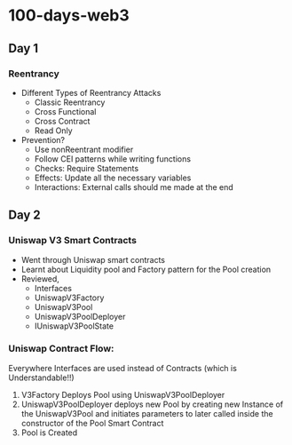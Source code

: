 # 100-days-web3

## Day 1
### Reentrancy
  - Different Types of Reentrancy Attacks
    - Classic Reentrancy
    - Cross Functional
    - Cross Contract
    - Read Only
  - Prevention?
    - Use nonReentrant modifier
    - Follow CEI patterns while writing functions
    - Checks: Require Statements
    - Effects: Update all the necessary variables
    - Interactions: External calls should me made at the end

## Day 2
### Uniswap V3 Smart Contracts
  - Went through Uniswap smart contracts
  - Learnt about Liquidity pool and Factory pattern for the Pool creation
  - Reviewed,
    - Interfaces
    - UniswapV3Factory
    - UniswapV3Pool
    - UniswapV3PoolDeployer
    - IUniswapV3PoolState
  
### Uniswap Contract Flow:  
Everywhere Interfaces are used instead of Contracts (which is Understandable!!)
1. V3Factory Deploys Pool using UniswapV3PoolDeployer 
2. UniswapV3PoolDeployer deploys new Pool by creating new Instance of the UniswapV3Pool and initiates parameters to later called inside the constructor of the Pool Smart Contract
3. Pool is Created